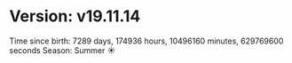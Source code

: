 # Version: v19.11.14
Time since birth: 7289 days, 174936 hours, 10496160 minutes, 629769600 seconds
Season: Summer ☀️
